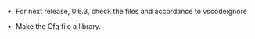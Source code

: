 * For next release, 0.6.3, check the files and accordance to vscodeignore

* Make the Cfg file a library.